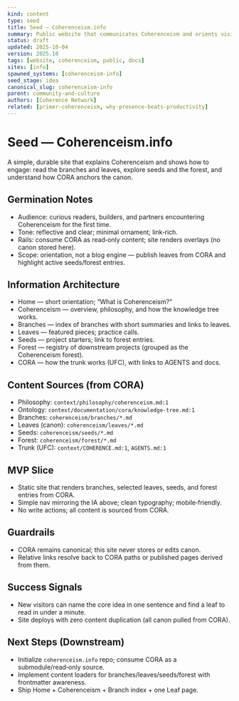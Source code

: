 ```yaml
---
kind: content
type: seed
title: Seed — Coherenceism.info
summary: Public website that communicates Coherenceism and orients visitors to CORA, the content tree (roots/branches/seeds/leaves), and the downstream forest.
status: draft
updated: 2025-10-04
version: 2025.10
tags: [website, coherenceism, public, docs]
sites: [info]
spawned_systems: [coherenceism-info]
seed_stage: idea
canonical_slug: coherenceism-info
parent: community-and-culture
authors: [Coherence Network]
related: [primer-coherenceism, why-presence-beats-productivity]
---
```


# Seed — Coherenceism.info

A simple, durable site that explains Coherenceism and shows how to engage: read the branches and leaves, explore seeds and the forest, and understand how CORA anchors the canon.

## Germination Notes
- Audience: curious readers, builders, and partners encountering Coherenceism for the first time.
- Tone: reflective and clear; minimal ornament; link‑rich.
- Rails: consume CORA as read‑only content; site renders overlays (no canon stored here).
- Scope: orientation, not a blog engine — publish leaves from CORA and highlight active seeds/forest entries.

## Information Architecture
- Home — short orientation; “What is Coherenceism?”
- Coherenceism — overview, philosophy, and how the knowledge tree works.
- Branches — index of branches with short summaries and links to leaves.
- Leaves — featured pieces; practice calls.
- Seeds — project starters; link to forest entries.
- Forest — registry of downstream projects (grouped as the Coherenceism forest).
- CORA — how the trunk works (UFC), with links to AGENTS and docs.

## Content Sources (from CORA)
- Philosophy: `context/philosophy/coherenceism.md:1`
- Ontology: `context/documentation/cora/knowledge-tree.md:1`
- Branches: `coherenceism/branches/*.md`
- Leaves (canon): `coherenceism/leaves/*.md`
- Seeds: `coherenceism/seeds/*.md`
- Forest: `coherenceism/forest/*.md`
- Trunk (UFC): `context/COHERENCE.md:1`, `AGENTS.md:1`

## MVP Slice
- Static site that renders branches, selected leaves, seeds, and forest entries from CORA.
- Simple nav mirroring the IA above; clean typography; mobile‑friendly.
- No write actions; all content is sourced from CORA.

## Guardrails
- CORA remains canonical; this site never stores or edits canon.
- Relative links resolve back to CORA paths or published pages derived from them.

## Success Signals
- New visitors can name the core idea in one sentence and find a leaf to read in under a minute.
- Site deploys with zero content duplication (all canon pulled from CORA).

## Next Steps (Downstream)
- Initialize `coherenceism.info` repo; consume CORA as a submodule/read‑only source.
- Implement content loaders for branches/leaves/seeds/forest with frontmatter awareness.
- Ship Home + Coherenceism + Branch index + one Leaf page.

